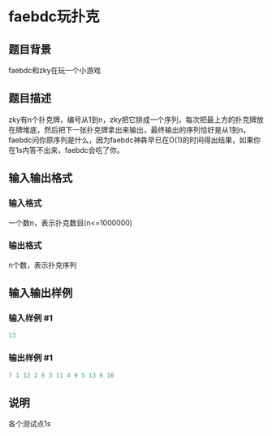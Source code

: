 # faebdc玩扑克

## 题目背景

faebdc和zky在玩一个小游戏

## 题目描述

zky有n个扑克牌，编号从1到n，zky把它排成一个序列，每次把最上方的扑克牌放在牌堆底，然后把下一张扑克牌拿出来输出，最终输出的序列恰好是从1到n，faebdc问你原序列是什么，因为faebdc神犇早已在O(1)的时间得出结果，如果你在1s内答不出来，faebdc会吃了你。

## 输入输出格式

### 输入格式

一个数n，表示扑克数目(n<=1000000)

### 输出格式

n个数，表示扑克序列

## 输入输出样例

### 输入样例 #1

```cpp
13
```


### 输出样例 #1

```cpp
7 1 12 2 8 3 11 4 9 5 13 6 10 
```


## 说明

各个测试点1s

